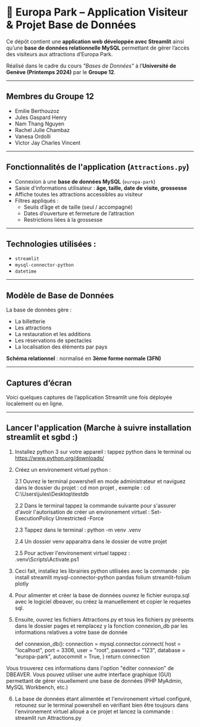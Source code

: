 # 🎢 Europa Park – Application Visiteur & Projet Base de Données

Ce dépôt contient une **application web développée avec Streamlit** ainsi qu’une **base de données relationnelle MySQL** permettant de gérer l’accès des visiteurs aux attractions d’Europa Park.

Réalisé dans le cadre du cours *"Bases de Données"* à l’**Université de Genève (Printemps 2024)** par le **Groupe 12**.

---

##  Membres du Groupe 12

- Emilie Berthouzoz  
- Jules Gaspard Henry  
- Nam Thang Nguyen  
- Rachel Julie Chambaz  
- Vanesa Ordolli  
- Victor Jay Charles Vincent  

---

## Fonctionnalités de l'application (`Attractions.py`)

- Connexion à une **base de données MySQL** (`europa-park`)
- Saisie d'informations utilisateur : **âge, taille, date de visite, grossesse**
- Affiche toutes les attractions accessibles au visiteur
- Filtres appliqués :
  - Seuils d’âge et de taille (seul / accompagné)
  - Dates d’ouverture et fermeture de l’attraction
  - Restrictions liées à la grossesse

---

## Technologies utilisées :
- `streamlit`
- `mysql-connector-python`
- `datetime`

---

## Modèle de Base de Données

La base de données gère :
- La billetterie
- Les attractions
- La restauration et les additions
- Les réservations de spectacles
- La localisation des éléments par pays

**Schéma relationnel** : normalisé en **3ème forme normale (3FN)**  

---

## Captures d’écran 

Voici quelques captures de l’application Streamlit une fois déployée localement ou en ligne.

---

## Lancer l'application (Marche à suivre installation streamlit et sgbd :)

1. Installez python 3 sur votre appareil : 
tappez python dans le terminal ou https://www.python.org/downloads/ 

2. Créez un environement virtuel python :

	2.1 Ouvrez le terminal powershell en mode administrateur et naviguez dans le dossier du projet : cd mon projet , exemple : cd C:\Users\jules\Desktop\testdb


	2.2 Dans le terminal tappez la commande suivante pour s'assurer d'avoir l'autorisation de créer un environement virtuel : Set-ExecutionPolicy Unrestricted -Force


	2.3 Tappez dans le terminal : python -m venv .venv

	2.4 Un dossier venv apparaitra dans le dossier de votre projet 


	2.5 Pour activer l'environement virtuel tappez : .venv\Scripts\Activate.ps1



3. Ceci fait, installez les librairies python utilisées avec la commande : pip install streamlit mysql-connector-python pandas folium streamlit-folium plotly




4. Pour alimenter et créer la base de données ouvrez le fichier europa.sql avec le logiciel dbeaver, ou créez la manuellement et copier le requetes sql. 



5. Ensuite, ouvrez les fichiers Attractions.py et tous les fichiers py présents dans le dossier pages et remplacez y la fonction connexion_db par les informations relatives a votre base de donnée 

	def connexion_db():
    connection = mysql.connector.connect(
        host = "localhost",
        port = 3306,
        user = "root",
        password = "123",
        database  = "europa-park",
        autocommit = True,
    )
    return connection



Vous trouverez ces informations dans l'option "éditer connexion" de DBEAVER. Vous pouvez utiliser une autre interface graphique (GUI) permettant de gérer visuellement une base de données (PHP MyAdmin, MySQL Workbench, etc.)




6. La base de données étant alimentée et l'environement virtuel configuré, retounez sur le terminal powershell en vérifiant bien être toujours dans l'environement virtuel alloué a ce projet et lancez la commande : streamlit run Attractions.py











